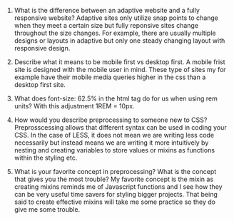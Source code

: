 1. What is the difference between an adaptive website and a fully responsive website?
Adaptive sites only utilize snap points to change when they meet a certain size but 
fully reponsive sites change throughout the size changes. 
For example, there are usually multiple designs or layouts in adaptive but only one steady changing layout with responsive design.

2. Describe what it means to be mobile first vs desktop first.
A mobile frist site is designed with the mobile user in mind. 
These type of sites my for example have their mobile media queries higher in the css than a desktop first site.

3. What does font-size: 62.5% in the html tag do for us when using rem units?
With this adjustment 1REM = 10px.

4. How would you describe preprocessing to someone new to CSS?
Preprosscessing allows that different syntax can be used in coding your CSS. In the case of LESS, it does not mean we are writing less code necessarily
but instead means we are writing it more intuitively by nesting and creating variables to store values or mixins as functions within the styling etc.

5. What is your favorite concept in preprocessing? What is the concept that gives you the most trouble?
My favorite concept is the mixin as creating mixins reminds me of 
Javascript functions and I see how they can be very useful time savers for styling bigger projects. 
That being said to create effective mixins will take me some practice so they do give me some trouble.